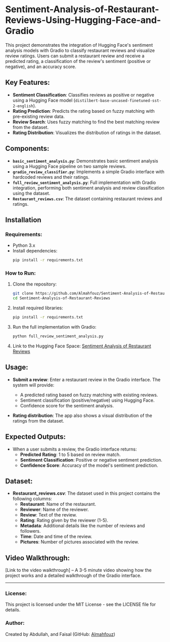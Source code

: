 # Sentiment-Analysis-of-Restaurant-Reviews-Using-Hugging-Face-and-Gradio

This project demonstrates the integration of Hugging Face's sentiment analysis models with Gradio to classify restaurant reviews and visualize review ratings. Users can submit a restaurant review and receive a predicted rating, a classification of the review's sentiment (positive or negative), and an accuracy score.

## Key Features:
- **Sentiment Classification**: Classifies reviews as positive or negative using a Hugging Face model (`distilbert-base-uncased-finetuned-sst-2-english`).
- **Rating Prediction**: Predicts the rating based on fuzzy matching with pre-existing review data.
- **Review Search**: Uses fuzzy matching to find the best matching review from the dataset.
- **Rating Distribution**: Visualizes the distribution of ratings in the dataset.

## Components:
- **`basic_sentiment_analysis.py`**: Demonstrates basic sentiment analysis using a Hugging Face pipeline on two sample reviews.
- **`gradio_review_classifier.py`**: Implements a simple Gradio interface with hardcoded reviews and their ratings.
- **`full_review_sentiment_analysis.py`**: Full implementation with Gradio integration, performing both sentiment analysis and review classification using the dataset.
- **`Restaurant_reviews.csv`**: The dataset containing restaurant reviews and ratings.

## Installation

### Requirements:
- Python 3.x
- Install dependencies:
  ```bash
  pip install -r requirements.txt
  ```

### How to Run:
1. Clone the repository:
   ```bash
   git clone https://github.com/Almahfouz/Sentiment-Analysis-of-Restaurant-Reviews
   cd Sentiment-Analysis-of-Restaurant-Reviews
   ```

2. Install required libraries:
   ```bash
   pip install -r requirements.txt
   ```

3. Run the full implementation with Gradio:
   ```bash
   python full_review_sentiment_analysis.py
   ```

4. Link to the Hugging Face Space: [Sentiment Analysis of Restaurant Reviews](https://huggingface.co/spaces/Almahfouz/Sentiment-Analysis-of-Restaurant-Reviews-Using-Hugging-Face-and-Gradio)


## Usage:
- **Submit a review**: Enter a restaurant review in the Gradio interface. The system will provide:
  - A predicted rating based on fuzzy matching with existing reviews.
  - Sentiment classification (positive/negative) using Hugging Face.
  - Confidence score for the sentiment analysis.

- **Rating distribution**: The app also shows a visual distribution of the ratings from the dataset.

## Expected Outputs:
- When a user submits a review, the Gradio interface returns:
  - **Predicted Rating**: 1 to 5 based on review match.
  - **Sentiment Classification**: Positive or negative sentiment prediction.
  - **Confidence Score**: Accuracy of the model's sentiment prediction.

## Dataset:
- **Restaurant_reviews.csv**: The dataset used in this project contains the following columns:
  - **Restaurant**: Name of the restaurant.
  - **Reviewer**: Name of the reviewer.
  - **Review**: Text of the review.
  - **Rating**: Rating given by the reviewer (1-5).
  - **Metadata**: Additional details like the number of reviews and followers.
  - **Time**: Date and time of the review.
  - **Pictures**: Number of pictures associated with the review.

## Video Walkthrough:
[Link to the video walkthrough] – A 3-5 minute video showing how the project works and a detailed walkthrough of the Gradio interface.

---

### License:
This project is licensed under the MIT License - see the LICENSE file for details.

### Author:
Created by Abdullah, and Faisal (GitHub: [Almahfouz](https://github.com/Almahfouz))

